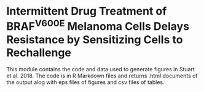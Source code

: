 # Intermittent Drug Treatment of BRAF<sup>V600E</sup> Melanoma Cells Delays Resistance by Sensitizing Cells to Rechallenge
This module contains the code and data used to generate figures in Stuart et al. 2018. The code is in  R Markdown files and returns .html documents of the output alog with eps files of figures and csv files of tables.
